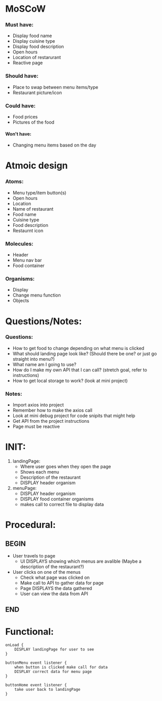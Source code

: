 # MoSCoW
### Must have:
* Display food name
* Display cuisine type
* Display food description
* Open hours
* Location of restarurant
* Reactive page
### Should have:
* Place to swap between menu items/type
* Restaurant picture/icon
### Could have:
* Food prices
* Pictures of the food
#### Won't have:
* Changing menu items based on the day

# Atmoic design
### Atoms:
* Menu type/item button(s)
* Open hours
* Location
* Name of restaurant
* Food name
* Cuisine type
* Food description
* Restaurnt icon
### Molecules:
* Header
* Menu nav bar
* Food container
### Organisms:
* Display
* Change menu function
* Objects

# Questions/Notes:
### Questions:
* How to get food to change depending on what menu is clicked
* What should landing page look like? (Should there be one? or just go straight into menu?)
* What name am I going to use?
* How do I make my own API that I can call? (stretch goal, refer to instructions)
* How to get local storage to work? (look at mini project)
### Notes:
* Import axios into project
* Remember how to make the axios call
* Look at mini debug project for code snipits that might help
* Get API from the project instructions
* Page must be reactive
# INIT:
1. landingPage:
   * Where user goes when they open the page
   * Shows each menu
   * Description of the restaurant
   * DISPLAY header organism
2. menuPage:
   * DISPLAY header organism
   * DISPLAY food container organisms
   * makes call to correct file to display data

# Procedural:
## BEGIN
* User travels to page
   * UI DISPLAYS showing which menus are avalible (Maybe a description of the restaurant?)
* User clicks on one of the menus
   * Check what page was clicked on
   * Make call to API to gather data for page
   * Page DISPLAYS the data gathered
   * User can view the data from API
## END

# Functional:
```
onLoad {
    DISPLAY landingPage for user to see
}

buttonMenu event listener {
    when button is clicked make call for data
    DISPLAY correct data for menu page
}

buttonHome event listener {
    take user back to landingPage
}
```